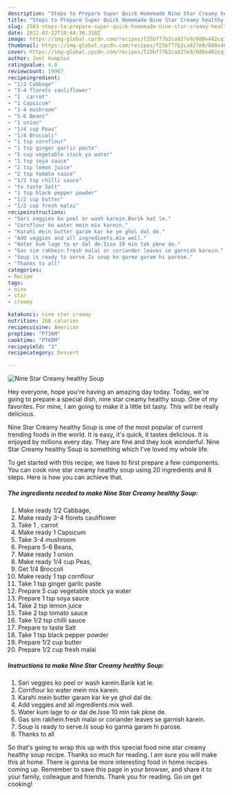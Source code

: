 ```yaml
---
description: "Steps to Prepare Super Quick Homemade Nine Star Creamy healthy Soup"
title: "Steps to Prepare Super Quick Homemade Nine Star Creamy healthy Soup"
slug: 2583-steps-to-prepare-super-quick-homemade-nine-star-creamy-healthy-soup
date: 2022-02-22T10:44:30.318Z
image: https://img-global.cpcdn.com/recipes/f25bf77b2ca827e9/680x482cq70/nine-star-creamy-healthy-soup-recipe-main-photo.jpg
thumbnail: https://img-global.cpcdn.com/recipes/f25bf77b2ca827e9/680x482cq70/nine-star-creamy-healthy-soup-recipe-main-photo.jpg
cover: https://img-global.cpcdn.com/recipes/f25bf77b2ca827e9/680x482cq70/nine-star-creamy-healthy-soup-recipe-main-photo.jpg
author: Joel Hampton
ratingvalue: 4.8
reviewcount: 19967
recipeingredient:
- "1/2 Cabbage"
- "3-4 florets cauliflower"
- "1  carrot"
- "1 Capsicum"
- "3-4 mushroom"
- "5-6 Beans"
- "1 onion"
- "1/4 cup Peas"
- "1/4 Broccoli"
- "1 tsp cornflour"
- "1 tsp ginger garlic paste"
- "5 cup vegetable stock ya water"
- "1 tsp soya sauce"
- "2 tsp lemon juice"
- "2 tsp tomato sauce"
- "1/2 tsp chilli sauce"
- "to taste Salt"
- "1 tsp black pepper powder"
- "1/2 cup butter"
- "1/2 cup fresh malai"
recipeinstructions:
- "Sari veggies ko peel or wash karein.Barik kat le."
- "Cornflour ko water mein mix karein."
- "Karahi mein butter garam kar ke ye ghol dal de."
- "Add veggies and all ingredients.mix well."
- "Water kum lage to or dal de.Isse 10 min tak pkne de."
- "Gas sim rakhein.fresh malai or coriander leaves se garnish karein."
- "Soup is ready to serve.Is soup ko garma garam hi parose."
- "Thanks to all"
categories:
- Recipe
tags:
- nine
- star
- creamy

katakunci: nine star creamy 
nutrition: 268 calories
recipecuisine: American
preptime: "PT36M"
cooktime: "PT60M"
recipeyield: "3"
recipecategory: Dessert

---
```



![Nine Star Creamy healthy Soup](https://img-global.cpcdn.com/recipes/f25bf77b2ca827e9/680x482cq70/nine-star-creamy-healthy-soup-recipe-main-photo.jpg)

Hey everyone, hope you're having an amazing day today. Today, we're going to prepare a special dish, nine star creamy healthy soup. One of my favorites. For mine, I am going to make it a little bit tasty. This will be really delicious.



Nine Star Creamy healthy Soup is one of the most popular of current trending foods in the world. It is easy, it's quick, it tastes delicious. It is enjoyed by millions every day. They are fine and they look wonderful. Nine Star Creamy healthy Soup is something which I've loved my whole life.


To get started with this recipe, we have to first prepare a few components. You can cook nine star creamy healthy soup using 20 ingredients and 8 steps. Here is how you can achieve that.

<!--inarticleads1-->

##### The ingredients needed to make Nine Star Creamy healthy Soup:

1. Make ready 1/2 Cabbage,
1. Make ready 3-4 florets cauliflower
1. Take 1 , carrot
1. Make ready 1 Capsicum
1. Take 3-4 mushroom
1. Prepare 5-6 Beans,
1. Make ready 1 onion
1. Make ready 1/4 cup Peas,
1. Get 1/4 Broccoli
1. Make ready 1 tsp cornflour
1. Take 1 tsp ginger garlic paste
1. Prepare 5 cup vegetable stock ya water
1. Prepare 1 tsp soya sauce
1. Take 2 tsp lemon juice
1. Take 2 tsp tomato sauce
1. Take 1/2 tsp chilli sauce
1. Prepare to taste Salt
1. Take 1 tsp black pepper powder
1. Prepare 1/2 cup butter
1. Prepare 1/2 cup fresh malai




<!--inarticleads2-->

##### Instructions to make Nine Star Creamy healthy Soup:

1. Sari veggies ko peel or wash karein.Barik kat le.
1. Cornflour ko water mein mix karein.
1. Karahi mein butter garam kar ke ye ghol dal de.
1. Add veggies and all ingredients.mix well.
1. Water kum lage to or dal de.Isse 10 min tak pkne de.
1. Gas sim rakhein.fresh malai or coriander leaves se garnish karein.
1. Soup is ready to serve.Is soup ko garma garam hi parose.
1. Thanks to all




So that's going to wrap this up with this special food nine star creamy healthy soup recipe. Thanks so much for reading. I am sure you will make this at home. There is gonna be more interesting food in home recipes coming up. Remember to save this page in your browser, and share it to your family, colleague and friends. Thank you for reading. Go on get cooking!
